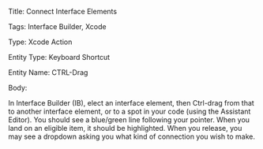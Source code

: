 Title:  Connect Interface Elements

Tags:   Interface Builder, Xcode

Type:   Xcode Action

Entity Type: Keyboard Shortcut

Entity Name: CTRL-Drag

Body: 

In Interface Builder (IB), elect an interface element, then Ctrl-drag from that to another interface element, or to a spot in your code (using the Assistant Editor). You should see a blue/green line following your pointer. When you land on an eligible item, it should be highlighted. When you release, you may see a dropdown asking you what kind of connection you wish to make. 
